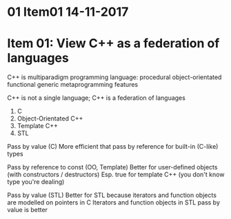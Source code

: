 01 Item01   14-11-2017
======================


# Item 01: View C++ as a federation of languages


C++ is multiparadigm programming language:
procedural
object-orientated
functional
generic
metaprogramming features


C++ is not a single language;
C++ is a federation of languages


01. C
02. Object-Orientated C++
03. Template C++
04. STL


Pass by value	(C)
More efficient that pass by reference for built-in (C-like) types

Pass by reference to const	(OO, Template)
Better for user-defined objects (with constructors / destructors)
Esp. true for template C++ (you don't know type you're dealing)

Pass by value	(STL)
Better for STL because iterators and function objects are modelled on pointers in C
Iterators and function objects in STL pass by value is better
